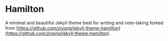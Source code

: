 # Hamilton <!-- omit in toc -->

A minimal and beautiful Jekyll theme best for writing and note-taking forked from [https://github.com/zivong/jekyll-theme-hamilton](https://github.com/zivong/jekyll-theme-hamilton).
